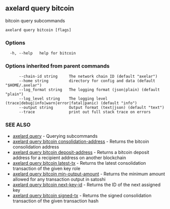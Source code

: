 ## axelard query bitcoin

bitcoin query subcommands

```
axelard query bitcoin [flags]
```

### Options

```
  -h, --help   help for bitcoin
```

### Options inherited from parent commands

```
      --chain-id string     The network chain ID (default "axelar")
      --home string         directory for config and data (default "$HOME/.axelar")
      --log_format string   The logging format (json|plain) (default "plain")
      --log_level string    The logging level (trace|debug|info|warn|error|fatal|panic) (default "info")
      --output string       Output format (text|json) (default "text")
      --trace               print out full stack trace on errors
```

### SEE ALSO

* [axelard query](axelard_query.md)	 - Querying subcommands
* [axelard query bitcoin consolidation-address](axelard_query_bitcoin_consolidation-address.md)	 - Returns the bitcoin consolidation address
* [axelard query bitcoin deposit-address](axelard_query_bitcoin_deposit-address.md)	 - Returns a bitcoin deposit address for a recipient address on another blockchain
* [axelard query bitcoin latest-tx](axelard_query_bitcoin_latest-tx.md)	 - Returns the latest consolidation transaction of the given key role
* [axelard query bitcoin min-output-amount](axelard_query_bitcoin_min-output-amount.md)	 - Returns the minimum amount allowed for any transaction output in satoshi
* [axelard query bitcoin next-key-id](axelard_query_bitcoin_next-key-id.md)	 - Returns the ID of the next assigned key
* [axelard query bitcoin signed-tx](axelard_query_bitcoin_signed-tx.md)	 - Returns the signed consolidation transaction of the given transaction hash

